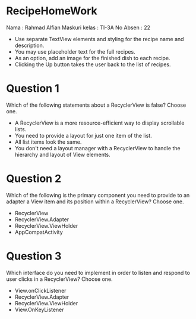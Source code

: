 # RecipeHomeWork
Nama : Rahmad Alfian Maskuri
kelas : TI-3A
No Absen : 22

- Use separate TextView elements and styling for the recipe name and description.
- You may use placeholder text for the full recipes.
- As an option, add an image for the finished dish to each recipe.
- Clicking the Up button takes the user back to the list of recipes.


# Question 1

Which of the following statements about a RecyclerView is false? Choose one.

- A RecyclerView is a more resource-efficient way to display scrollable lists.
- You need to provide a layout for just one item of the list.
- All list items look the same.
- You don't need a layout manager with a RecyclerView to handle the hierarchy and layout of View elements.

# Question 2

Which of the following is the primary component you need to provide to an adapter a View item and its position within a RecyclerView? Choose one.

- RecyclerView
- RecyclerView.Adapter
- RecyclerView.ViewHolder
- AppCompatActivity


# Question 3

Which interface do you need to implement in order to listen and respond to user clicks in a RecyclerView? Choose one.

- View.onClickListener
- RecyclerView.Adapter
- RecyclerView.ViewHolder
- View.OnKeyListener
